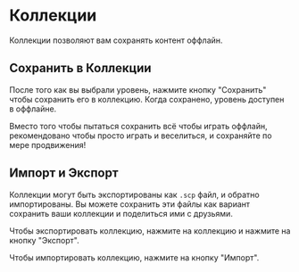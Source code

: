# Коллекции

Коллекции позволяют вам сохранять контент оффлайн.

## Сохранить в Коллекции

После того как вы выбрали уровень, нажмите кнопку "Сохранить" чтобы сохранить его в коллекцию. Когда сохранено, уровень доступен в оффлайне.

Вместо того чтобы пытаться сохранить всё чтобы играть оффлайн, рекомендовано чтобы просто играть и веселиться, и сохраняйте по мере продвижения!

## Импорт и Экспорт

Коллекции могут быть экспортированы как `.scp` файл, и обратно импортированы. Вы можете сохранить эти файлы как вариант сохранить ваши коллекции и поделиться ими с друзьями.

Чтобы экспортировать коллекцию, нажмите на коллекцию и нажмите на кнопку "Экспорт".

Чтобы импортировать коллекцию, нажмите на кнопку "Импорт".
